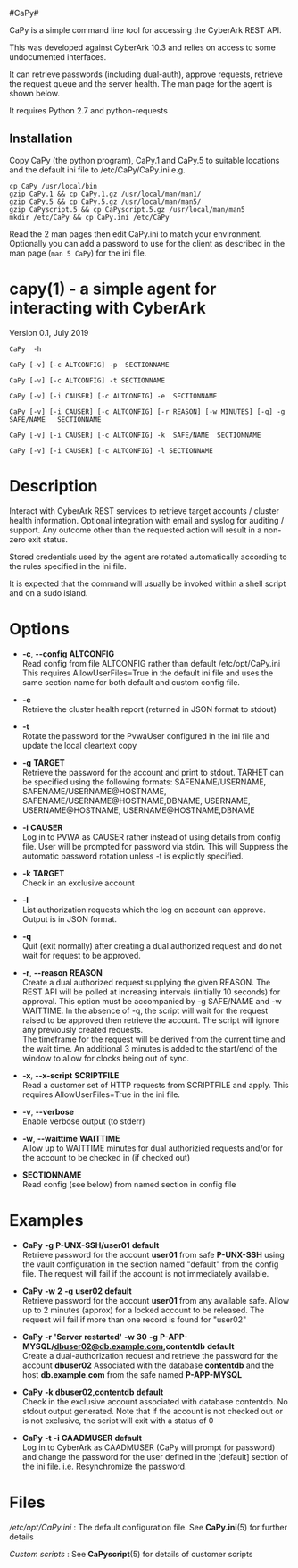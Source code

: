 #CaPy#

CaPy is a simple command line tool for accessing the CyberArk REST API.

This was developed against CyberArk 10.3 and relies on access to some
undocumented interfaces.

It can retrieve passwords (including dual-auth), approve requests, 
retrieve the request queue and the server health. The man page for
the agent is shown below.

It requires Python 2.7 and python-requests

## Installation ##
Copy CaPy (the python program), CaPy.1 and CaPy.5 to suitable locations
and the default ini file to /etc/CaPy/CaPy.ini
e.g. 

    cp CaPy /usr/local/bin
    gzip CaPy.1 && cp CaPy.1.gz /usr/local/man/man1/
    gzip CaPy.5 && cp CaPy.5.gz /usr/local/man/man5/
    gzip CaPyscript.5 && cp CaPyscript.5.gz /usr/local/man/man5
    mkdir /etc/CaPy && cp CaPy.ini /etc/CaPy
   
Read the 2 man pages then edit CaPy.ini to match your environment.
Optionally you can add a password to use for the client as described
in the man page (`man 5 CaPy`) for the ini file.
 
# capy(1) - a simple agent for interacting with CyberArk

Version 0.1, July 2019

```
CaPy  -h

CaPy [-v] [-c ALTCONFIG] -p  SECTIONNAME

CaPy [-v] [-c ALTCONFIG] -t SECTIONNAME

CaPy [-v] [-i CAUSER] [-c ALTCONFIG] -e  SECTIONNAME

CaPy [-v] [-i CAUSER] [-c ALTCONFIG] [-r REASON] [-w MINUTES] [-q] -g  SAFE/NAME   SECTIONNAME

CaPy [-v] [-i CAUSER] [-c ALTCONFIG] -k  SAFE/NAME  SECTIONNAME

CaPy [-v] [-i CAUSER] [-c ALTCONFIG] -l SECTIONNAME
```


# Description

Interact with CyberArk REST services to retrieve target accounts / cluster health information. Optional integration with email and syslog for auditing / support. 
Any outcome other than the requested action will result in a non-zero exit status.

Stored credentials used by the agent are rotated automatically according to the rules specified in the ini file.

It is expected that the command will usually be invoked within a shell script and on a sudo island. 


# Options



* **-c**, **--config** **ALTCONFIG**  
  Read config from file ALTCONFIG rather than default /etc/opt/CaPy.ini   
  This requires AllowUserFiles=True in the default ini file and uses the same section name for both default and custom config file.
  
* **-e**  
  Retrieve the cluster health report (returned in JSON format to stdout)
  
* **-t**  
  Rotate the password for the PvwaUser configured in the ini file and update the local cleartext copy
  
* **-g** **TARGET**  
  Retrieve the password for the account and print to stdout. TARHET can be specified using the following formats:  SAFENAME/USERNAME, SAFENAME/USERNAME@HOSTNAME, SAFENAME/USERNAME@HOSTNAME,DBNAME, USERNAME, USERNAME@HOSTNAME, USERNAME@HOSTNAME,DBNAME
  
* **-i** **CAUSER**  
  Log in to PVWA as CAUSER rather instead of using details from config file. User will be prompted for password via stdin. This will
  Suppress the automatic password rotation unless -t is explicitly specified.
  
  
* **-k** **TARGET**  
  Check in an exclusive account
  
* **-l**  
  List authorization requests which the log on account can approve. Output is in JSON format.
  
* **-q**  
  Quit (exit normally) after creating a dual authorized request and do not wait for request to be approved.
  
* **-r**, **--reason** **REASON**  
  Create a dual authorized request supplying the given REASON. The REST API will be polled at increasing intervals (initially 10 seconds) for approval. This option must be accompanied by -g SAFE/NAME and -w WAITTIME. In the absence of -q, the script will wait  for the request raised to be approved then retrieve the account. The script will ignore any previously created requests.  
  The timeframe for the request will be derived from the current time and the wait time. An additional 3 minutes is added to the start/end of the window to allow for clocks being out of sync.
  
* **-x**, **--x-script** **SCRIPTFILE**  
  Read a customer set of HTTP requests from SCRIPTFILE and apply. This requires AllowUserFiles=True in the ini file. 
  
* **-v**, **--verbose**  
  Enable verbose output (to stderr)
  
* **-w**, **--waittime** **WAITTIME**  
  Allow up to WAITTIME minutes for dual authorizied requests and/or for the account to be checked in (if checked out)
  
* **SECTIONNAME**  
  Read config (see below) from named section in config file
  

# Examples


* **CaPy** **-g** **P-UNX-SSH/user01** **default**  
  Retrieve password for the account
  **user01**
  from safe
  **P-UNX-SSH**
  using the vault configuration in the section named "default" from the config file.
  The request will fail if the account is not immediately available.
  
* **CaPy** **-w** **2** **-g** **user02** **default**  
  Retrieve password for the account
  **user01**
  from any available safe. Allow up to 2 minutes (approx) for a locked account to be released. The request will fail if more than one record is found for "user02"
  
* **CaPy** **-r** **'Server** **restarted'** **-w** **30** **-g** **P-APP-MYSQL/dbuser02@db.example.com,contentdb** **default**  
  Create a dual-authorization request and retrieve the password for the account
  **dbuser02**
  Associated with the database
  **contentdb**
  and the host
  **db.example.com**
  from the safe named
  **P-APP-MYSQL**
  
* **CaPy** **-k** **dbuser02,contentdb** **default**  
  Check in the exclusive account associated with database contentdb. No stdout output generated. Note that if the account is not checked out or is not exclusive, the script will
  exit with a status of 0
  
* **CaPy** **-t** **-i** **CAADMUSER** **default**  
  Log in to CyberArk as CAADMUSER (CaPy will prompt for password) and change the password for the user defined in the [default] section of the ini file. i.e. Resynchromize the password.
  

# Files

*/etc/opt/CaPy.ini*
: The default configuration file. See
  **CaPy.ini**(5)
  for further details   


*Custom scripts*
: See
  **CaPyscript**(5)
  for details of customer scripts
